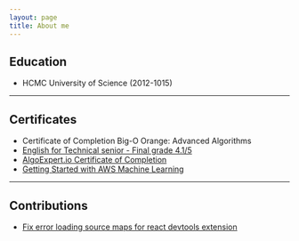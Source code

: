 ```yaml
---
layout: page
title: About me
---
```


## Education
- HCMC University of Science (2012-1015)

***

## Certificates
- Certificate of Completion Big-O Orange: Advanced Algorithms
- [English for Technical senior - Final grade 4.1/5](/assets/images/ktdc.jpg)
- [AlgoExpert.io Certificate of Completion](https://certificate.algoexpert.io/AlgoExpert%20Certificate%20AE-16e9aed644)
- [Getting Started with AWS Machine Learning](https://coursera.org/share/ca46e10bed4133e339f60b59b2e7fc9a)

***

## Contributions
- [Fix error loading source maps for react devtools extension](https://github.com/facebook/react/blob/master/packages/react-devtools/CHANGELOG.md#bugfix-1)
